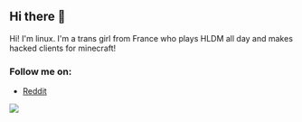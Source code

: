 ## Hi there 👋

Hi! I'm linux. I'm a trans girl from France who plays HLDM all day and makes hacked clients for minecraft!

### Follow me on:

- <a href="https://reddit.com/u/KMeowRooter">Reddit</a>

![](https://github-readme-stats.vercel.app/api?username=linuxgorl)
